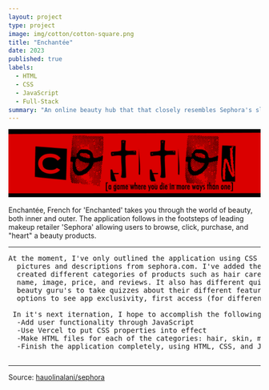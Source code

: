 ```yaml
---
layout: project
type: project
image: img/cotton/cotton-square.png
title: "Enchantée"
date: 2023
published: true
labels:
  - HTML
  - CSS
  - JavaScript
  - Full-Stack
summary: "An online beauty hub that that closely resembles Sephora's sleek design."
---
```


<img class="img-fluid" src="../img/cotton/cotton-header.png">

Enchantée, French for 'Enchanted' takes you through the world of beauty, both inner and outer. The application 
follows in the footsteps of leading makeup retailer 'Sephora' allowing users to browse, click, purchase, and "heart" 
a beauty products.

<hr>

<pre>
At the moment, I've only outlined the application using CSS and JavaScript to decorate and create real-life purchasing options by using
  pictures and descriptions from sephora.com. I've added the direct links from Sephora's website to display all brand names alphabetically,
  created different categories of products such as hair care, skin care, mens car, and makeup. At the moment, the program itself displays the products
  name, image, price, and reviews. It also has different quizzes that are exactly mirrored to Sephora's real quizzes, which allow 
  beauty guru's to take quizzes about their different features to find products that are well-suited for their desires. There are also
  options to see app exclusivity, first access (for different tier levels of the reward system,) natural, limited edition, or a new drop.
  
 In it's next iternation, I hope to accomplish the following:
  -Add user functionality through JavaScript
  -Use Vercel to put CSS properties into effect
  -Make HTML files for each of the categories: hair, skin, men, etc.
  -Finish the application completely, using HTML, CSS, and JavaScript in conjunction to ensure dynamic user experience 
  
</pre>

<hr>

Source: <a href="https://github.com/hauolinalani/sephora"><i class="large github icon "></i>hauolinalani/sephora</a>
